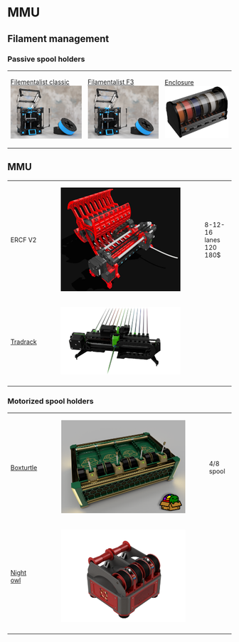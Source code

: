 # MMU

## Filament management

### Passive spool holders

|                                                                                                                                                                                                                                         |                                                                                                                                                                                                                                    |                                                                                                                                                                                                                          |
| --------------------------------------------------------------------------------------------------------------------------------------------------------------------------------------------------------------------------------------- | ---------------------------------------------------------------------------------------------------------------------------------------------------------------------------------------------------------------------------------- | ------------------------------------------------------------------------------------------------------------------------------------------------------------------------------------------------------------------------ |
| <p><a href="https://github.com/Enraged-Rabbit-Community/ERCF_v2/tree/master/Recommended_Options/Filamentalist_Rewinder/Filamentalist_Classic_Rewinder">Filementalist classic</a><br><img src="../.gitbook/assets/image.png" alt=""></p> | <p><a href="https://github.com/Enraged-Rabbit-Community/ERCF_v2/tree/master/Recommended_Options/Filamentalist_Rewinder/Filamentalist_FV3_Rewinder">Filamentalist F3</a><br><img src="../.gitbook/assets/image (1).png" alt=""></p> | <p><a href="https://github.com/Enraged-Rabbit-Community/ERCF_v2/tree/master/Recommended_Options/Filamentalist_Rewinder/Filamentalist_Enclosure">Enclosure</a><br><img src="../.gitbook/assets/image (3).png" alt=""></p> |

## MMU

|                                                           |                                                                                                          |                                  |
| --------------------------------------------------------- | -------------------------------------------------------------------------------------------------------- | -------------------------------- |
| ERCF V2                                                   | <div><figure><img src="../.gitbook/assets/image (4).png" alt=""><figcaption></figcaption></figure></div> | <p>8-12-16 lanes<br>120 180$</p> |
| [Tradrack](https://github.com/Annex-Engineering/TradRack) | <div><figure><img src="../.gitbook/assets/image (5).png" alt=""><figcaption></figcaption></figure></div> |                                  |
|                                                           |                                                                                                          |                                  |

### Motorized spool holders

|                                                         |                                                                                                          |           |
| ------------------------------------------------------- | -------------------------------------------------------------------------------------------------------- | --------- |
| [Boxturtle](https://github.com/ArmoredTurtle/BoxTurtle) | <div><figure><img src="../.gitbook/assets/image (6).png" alt=""><figcaption></figcaption></figure></div> | 4/8 spool |
| [Night owl](https://github.com/mjonuschat/NightOwl)     | <div><figure><img src="../.gitbook/assets/image (7).png" alt=""><figcaption></figcaption></figure></div> |           |
|                                                         |                                                                                                          |           |
